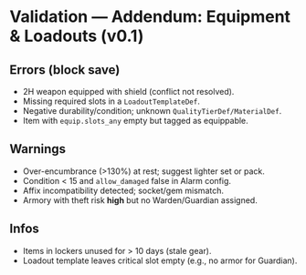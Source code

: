 # Validation — Addendum: Equipment & Loadouts (v0.1)

## Errors (block save)
- 2H weapon equipped with shield (conflict not resolved).
- Missing required slots in a `LoadoutTemplateDef`.
- Negative durability/condition; unknown `QualityTierDef/MaterialDef`.
- Item with `equip.slots_any` empty but tagged as equippable.

## Warnings
- Over-encumbrance (>130%) at rest; suggest lighter set or pack.
- Condition < 15 and `allow_damaged` false in Alarm config.
- Affix incompatibility detected; socket/gem mismatch.
- Armory with theft risk **high** but no Warden/Guardian assigned.

## Infos
- Items in lockers unused for > 10 days (stale gear).
- Loadout template leaves critical slot empty (e.g., no armor for Guardian).
